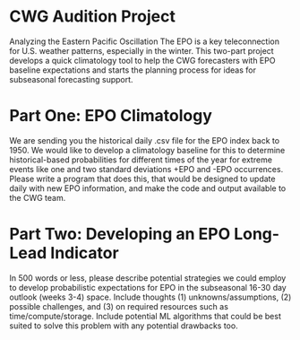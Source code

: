 # CWG Audition Project

Analyzing the Eastern Pacific Oscillation 
The EPO is a key teleconnection for U.S. weather patterns, especially in the winter. This two-part project  develops a quick climatology tool to help the CWG forecasters with EPO baseline expectations and starts  the planning process for ideas for subseasonal forecasting support. 

# Part One: EPO Climatology 
We are sending you the historical daily .csv file for the EPO index back to 1950. We would like to  develop a climatology baseline for this to determine historical-based probabilities for different times of  the year for extreme events like one and two standard deviations +EPO and -EPO occurrences. Please write a program that does this, that would be designed to update daily with new EPO information, and  make the code and output available to the CWG team.

# Part Two: Developing an EPO Long-Lead Indicator 
In 500 words or less, please describe potential strategies we could employ to develop probabilistic  expectations for EPO in the subseasonal 16-30 day outlook (weeks 3-4) space. Include thoughts (1)  unknowns/assumptions, (2) possible challenges, and (3) on required resources such as  time/compute/storage. Include potential ML algorithms that could be best suited to solve this problem  with any potential drawbacks too.

